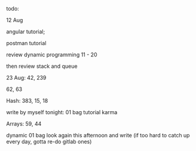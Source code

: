 todo: 

12 Aug

angular tutorial; 

postman tutorial

review dynamic programming 11 - 20 

then review stack and queue



23 Aug: 42, 239

62, 63

Hash: 383, 15, 18

write by myself tonight: 01 bag tutorial karma

Arrays: 59, 44

dynamic 01 bag look again this afternoon and write (if too hard to catch up every day, gotta re-do gitlab ones)

